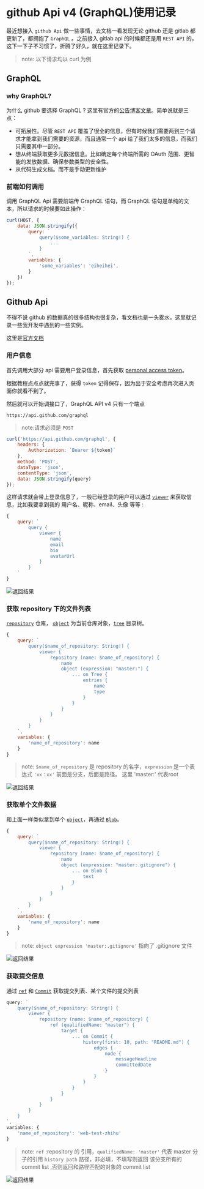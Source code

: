 # github Api v4 (GraphQL)使用记录

最近想接入 `github Api` 做一些事情，去文档一看发现无论 github 还是 gitlab 都更新了，都拥抱了 `GraphQL` 。之前接入 gitlab api 的时候都还是用 `REST API` 的，这下一下子不习惯了，折腾了好久，就在这里记录下。

> note: 以下请求均以 curl 为例

## GraphQL

### why GraphQL?

为什么 github 要选择 GraphQL ? 这里有官方的[公告博客文章][blog_post]。简单说就是三点：
* 可拓展性。尽管 `REST API` 覆盖了很全的信息，但有时候我们需要两到三个请求才能拿到我们需要的资源，而且通常一个 api 给了我们太多的信息，而我们只需要其中一部分。
* 想从终端获取更多元数据信息。比如确定每个终端所需的 OAuth 范围、更智能的发放数据、确保参数类型的安全性。
* 从代码生成文档。而不是手动更新维护

### 前端如何调用

调用 GraphQL Api 需要前端传 GraphQL 语句，而 GraphQL 语句是单纯的文本，所以请求的时候要如此操作：

```js
curl(HOST, {
    data: JSON.stringify({
        query: `
            query($some_variables: String!) {
                ...
            }
        `,
        variables: {
            'some_variables': 'eiheihei',
        }
    })
});
```

## Github Api

不得不说 github 的数据真的很多结构也很复杂，看文档也是一头雾水，这里就记录一些我开发中遇到的一些实例。

这里是[官方文档][developer_github_v4]

### 用户信息

首先调用大部分 api 需要用户登录信息，首先获取 [personal access token][personal_access_token]。

根据教程点点点就完事了，获得 `token` 记得保存，因为出于安全考虑再次进入页面你就看不到了。

然后就可以开始调接口了，GraphQL API v4 只有一个端点
```
https://api.github.com/graphql
```
> note:请求必须是 `POST`

```js
curl('https://api.github.com/graphql', {
    headers: {
        Authorization: `Bearer ${token}`
    },
    method: 'POST',
    dataType: 'json',
    contentType: 'json',
    data: JSON.stringify(query)
});
```

这样请求就会带上登录信息了，一般已经登录的用户可以通过 [`viewer`][viewer_url] 来获取信息，比如我要拿到我的 用户名、昵称、email、头像 等等 :

```js
{
    query: `
        query {
            viewer {
                name
                email
                bio
                avatarUrl
            }
        }
    `
}
```

![返回结果][result_user]

### 获取 repository 下的文件列表

[`repository`][repository_url] 仓库， [`object`][object_url] 为当前仓库对象，[`tree`][tree_url] 目录树。

```js
{
    query: `
        query($name_of_repository: String!) {
            viewer {
                repository (name: $name_of_repository) {
                    name
                    object (expression: "master:") {
                        ... on Tree {
                            entries {
                                name
                                type
                            }
                        }
                    }
                }
            }
        }
    `,
    variables: {
        'name_of_repository': name
    }
}
```
> note: `$name_of_repository` 是 repository 的名字，`expression` 是一个表达式 `'xx：xx'` 前面是分支，后面是路径。
> 这里 'master:' 代表root

![返回结果][result_file_list]

### 获取单个文件数据

和上面一样类似拿到单个 [`object`][object_url]，再通过 [`Blob`][blob_url]。
```js
{
    query: `
        query($name_of_repository: String!) {
            viewer {
                repository (name: $name_of_repository) {
                    name
                    object (expression: "master:.gitignore") {
                        ... on Blob {
                            text
                        }
                    }
                }
            }
        }
    `,
    variables: {
        'name_of_repository': name
    }
}
```
> note: `object expression 'master:.gitignore'` 指向了 .gitignore 文件

![返回结果][result_file_blob]

### 获取提交信息

通过 [`ref`][ref_url] 和 [`Commit`][commit_url] 获取提交列表、某个文件的提交列表

```js
query: `
    query($name_of_repository: String!) {
        viewer {
            repository (name: $name_of_repository) {
                ref (qualifiedName: "master") {
                    target {
                        ... on Commit {
                            history(first: 10, path: "README.md") {
                                edges {
                                    node {
                                        messageHeadline
                                        committedDate
                                    }
                                }
                            }
                        }
                    }
                }
            }
        }
    }
`,
variables: {
    'name_of_repository': 'web-test-zhihu'
}
```
> note: `ref` :repository 的 引用，`qualifiedName: 'master'` 代表 master 分子的引用
> `history path` 路径，非必填，不填写则返回 该分支所有的 commit list ,否则返回和路径匹配的对象的 commit list

![返回结果][result_commit]

[blog_post]:https://github.blog/2016-09-14-the-github-graphql-api/
[developer_github_v4]:https://developer.github.com/v4/
[personal_access_token]:https://help.github.com/en/github/authenticating-to-github/creating-a-personal-access-token-for-the-command-line
[result_user]: https://raw.githubusercontent.com/jwdzzhz777/blog/master/assets/github_api_v4/1574239379939.jpg
[viewer_url]:https://developer.github.com/v4/object/user/
[repository_url]:https://developer.github.com/v4/object/repository/
[object_url]:https://developer.github.com/v4/interface/gitobject/
[tree_url]:https://developer.github.com/v4/object/tree/
[result_file_list]: https://raw.githubusercontent.com/jwdzzhz777/blog/master/assets/github_api_v4/1574241878332.jpg
[blob_url]:https://developer.github.com/v4/object/blob/
[result_file_blob]: https://raw.githubusercontent.com/jwdzzhz777/blog/master/assets/github_api_v4/1574242351509.jpg
[ref_url]: https://developer.github.com/v4/object/ref/
[commit_url]: https://developer.github.com/v4/object/commit/
[result_commit]: https://raw.githubusercontent.com/jwdzzhz777/blog/master/assets/github_api_v4/1574243101776.jpg
